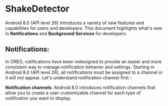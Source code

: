 # ShakeDetector

Android 8.0 (API level 26) introduces a variety of new features and capabilities for users and developers. This document highlights what's new in **Notifications** and **Background Services** for developers.

## Notifications:
In OREO, notifications have been redesigned to provide an easier and more consistent way to manage notification behavior and settings. Starting in Android 8.0 (API level 26), all notifications must be assigned to a channel or it will not appear. Let's understand notification channel first :  

**Notification channels**: Android 8.0 introduces notification channels that allow you to create a user-customizable channel for each type of notification you want to display.
